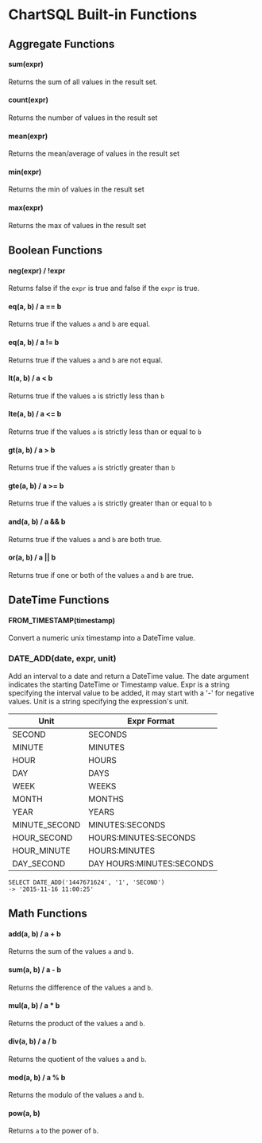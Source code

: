 ChartSQL Built-in Functions
===========================


Aggregate Functions
-------------------

#### sum(expr)
Returns the sum of all values in the result set.

#### count(expr)
Returns the number of values in the result set

#### mean(expr)
Returns the mean/average of values in the result set

#### min(expr)
Returns the min of values in the result set

#### max(expr)
Returns the max of values in the result set


Boolean Functions
-----------------

#### neg(expr) / !expr
Returns false if the `expr` is true and false if the `expr` is true.

#### eq(a, b) / a == b
Returns true if the values `a` and `b` are equal.

#### eq(a, b) / a != b
Returns true if the values `a` and `b` are not equal.

#### lt(a, b) / a < b
Returns true if the values `a` is strictly less than `b`

#### lte(a, b) / a <= b
Returns true if the values `a` is strictly less than or equal to `b`

#### gt(a, b) / a > b
Returns true if the values `a` is strictly greater than `b`

#### gte(a, b) / a >= b
Returns true if the values `a` is strictly greater than or equal to `b`

#### and(a, b) / a && b
Returns true if the values `a` and `b` are both true.

#### or(a, b) / a || b
Returns true if one or both of the values `a` and `b` are true.


DateTime Functions
------------------

#### FROM_TIMESTAMP(timestamp)
Convert a numeric unix timestamp into a DateTime value.

### DATE_ADD(date, expr, unit)
Add an interval to a date and return a DateTime value.
The date argument indicates the starting DateTime or Timestamp value.
Expr is a string specifying the interval value to be added, it may start with a '-' for negative values.
Unit is a string specifying the expression's unit.

| Unit           | Expr Format                |
| -------------- | -------------------------- |
| SECOND         | SECONDS                    |
| MINUTE         | MINUTES                    |
| HOUR           | HOURS                      |
| DAY            | DAYS                       |
| WEEK           | WEEKS                      |
| MONTH          | MONTHS                     |
| YEAR           | YEARS                      |
| MINUTE_SECOND  | MINUTES:SECONDS            |
| HOUR_SECOND    | HOURS:MINUTES:SECONDS      |
| HOUR_MINUTE    | HOURS:MINUTES              |
| DAY_SECOND     | DAY HOURS:MINUTES:SECONDS  |

```
SELECT DATE_ADD('1447671624', '1', 'SECOND')
-> '2015-11-16 11:00:25'
```

Math Functions
--------------

#### add(a, b) / a + b
Returns the sum of the values `a` and `b`.

#### sum(a, b) / a - b
Returns the difference of the values `a` and `b`.

#### mul(a, b) / a * b
Returns the product of the values `a` and `b`.

#### div(a, b) / a / b
Returns the quotient of the values `a` and `b`.

#### mod(a, b) / a % b
Returns the modulo of the values `a` and `b`.

#### pow(a, b)
Returns `a` to the power of `b`.
